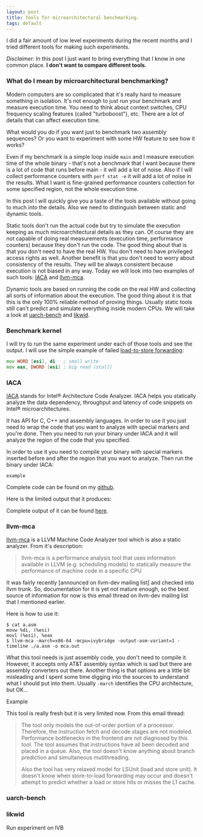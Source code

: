 ```yaml
---
layout: post
title: Tools for microarchitectural benchmarking.
tags: default
---
```


I did a fair amount of low level experiments during the recent months and I tried different tools for making such experiments.

*Disclaimer:*
In this post I just want to bring everything that I know in one common place. **I don't want to compare different tools.**

### What do I mean by microarchitectural benchmarking?

Modern computers are so complicated that it's really hard to measure something in isolation. It's not enough to just run your benchmark and measure execution time. You need to think about context switches, CPU frequency scaling features (called "turboboost"), etc. There are a lot of details that can affect execution time.

What would you do if you want just to benchmark two assembly sequences? Or you want to experiment with some HW feature to see how it works?

Even if my benchmark is a simple loop inside `main` and I measure execution time of the whole binary - that's not a benchmark that I want because there is a lot of code that runs before main - it will add a lot of noise. Also if I will collect performance counters with `perf stat -e` it will add a lot of noise in the results. What I want is fine-grained performance counters collection for some specified region, not the whole execution time.

In this post I will quickly give you a taste of the tools available without going to much into the details. Also we need to distinguish between static and dynamic tools. 

Static tools don't run the actual code but try to simulate the execution keeping as much microarchitectural details as they can. Of course they are not capable of doing real measurements (execution time, performance counters) because they don't run the code. The good thing about that is that you don't need to have the real HW. You don't need to have privileged access rights as well. Another benefit is that you don't need to worry about consistency of the results. They will be always consistent because execution is not biased in any way. Today we will look into two examples of such tools: [IACA](https://software.intel.com/en-us/articles/intel-architecture-code-analyzer) and [llvm-mca]().

Dynamic tools are based on running the code on the real HW and collecting all sorts of information about the execution. The good thing about it is that this is the only 100% reliable method of proving things. Usually static tools still can't predict and simulate everything inside modern CPUs. We will take a look at [uarch-bench]() and [likwid]().

### Benchmark kernel

I will try to run the same experiment under each of those tools and see the output. I will use the simple example of failed [load-to-store forwarding](https://dendibakh.github.io/blog/2018/03/09/Store-forwarding):

```asm
mov WORD [esi], di   ; small write
mov eax, DWORD [esi] ; big read (stall)
```

### IACA

[IACA](https://software.intel.com/en-us/articles/intel-architecture-code-analyzer) stands for Intel® Architecture Code Analyzer. IACA helps you statically analyze the data dependency, throughput and latency of code snippets on Intel® microarchitectures.

It has API for C, C++ and assembly languages. In order to use it you just need to wrap the code that you want to analyze with special markers and you're done. Then you need to run your binary under IACA and it will analyze the region of the code that you specified.

In order to use it you need to compile your binary with special markers inserted before and after the region that you want to analyze. Then run the binary under IACA:

```
example
```

Complete code can be found on my [github]().

Here is the limited output that it produces:

Complete output of it can be found [here]().

### llvm-mca

[llvm-mca](https://llvm.org/docs/CommandGuide/llvm-mca.html) is a LLVM Machine Code Analyzer tool which is also a static analyzer. From it's description:
> llvm-mca is a performance analysis tool that uses information available in LLVM (e.g. scheduling models) to statically measure the performance of machine code in a specific CPU<Paste>

It was fairly recently [announced on llvm-dev mailing list] and checked into llvm trunk. So, documentation for it is yet not mature enough, so the best source of information for now is this email thread on llvm-dev mailing list that I mentioned earlier.

Here is how to use it:

```
$ cat a.asm
movw %di, (%esi)
movl (%esi), %eax
$ llvm-mca -march=x86-64 -mcpu=ivybridge -output-asm-variant=1 -timeline ./a.asm -o mca.out
```

What this tool needs is just assembly code, you don't need to compile it. However, it accepts only AT&T assembly syntax which is sad but there are assembly converters out there. Another thing is that options are a little bit misleading and I spent some time digging into the sources to understand what I should put into them. Usually `-march` identifies the CPU architecture, but OK...

Example

This tool is really fresh but it is very limited now. From this email thread:
> The tool only models the out-of-order portion of a processor. Therefore, the instruction fetch and decode stages are not modeled. Performance bottlenecks in the frontend are not diagnosed by this tool.  The tool assumes that instructions have all been decoded and placed in a queue. Also, the tool doesn't know anything about branch prediction and simultaneous mutithreading.
>
> Also the tool has very relaxed model for LSUnit (load and store unit). It doesn't know when store-to-load forwarding may occur and doesn't attempt to predict whether a load or store hits or misses the L1 cache.

### uarch-bench



### likwid

Run experiment on IVB
